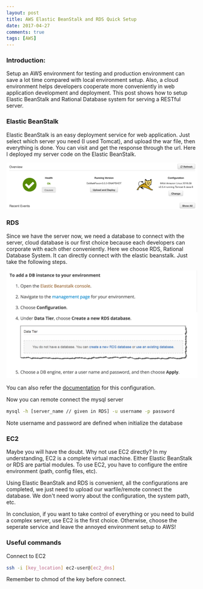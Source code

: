 ```yaml
---
layout: post
title: AWS Elastic BeanStalk and RDS Quick Setup
date: 2017-04-27
comments: true
tags: [AWS]
---
```


### Introduction:

Setup an AWS environment for testing and production environment can save
a lot time compared with local environment setup. Also, a cloud
environment helps developers cooperate more conveniently in web
application development and deployment. This post shows how to setup
 Elastic BeanStalk and Rational Database system for serving a RESTful server.

### Elastic BeanStalk

Elastic BeanStalk is an easy deployment service for web application.
Just select which server you need (I used Tomcat), and upload the war
file, then everything is done. You can visit and get the response
through the url.
Here I deployed my server code on the Elastic BeanStalk.

![elsatic_beanslack][1]

### RDS

Since we have the server now, we need a database to connect with the
server, cloud database is our first choice because each developers can
corporate with each other conveniently. Here we choose RDS, Rational
Database System. It can directly connect with the elastic beanstalk.
Just take the following steps.

![rds_elastic_bean_config][2]

You can also refer the [documentation][3] for this configuration.

Now you can remote connect the mysql server

```bash
mysql -h [server_name // given in RDS] -u username -p password
```

Note username and password are defined when initialize the database

### EC2

Maybe you will have the doubt. Why not use EC2 directly? In my
understanding, EC2 is a complete virtual machine. Either Elastic
BeanStalk or RDS are partial modules. To use EC2, you have to configure
the entire environment (path, config files, etc).

Using Elastic BeanStalk and RDS is convenient, all the configurations
are completed, we just need to upload our warfile/remote connect the
database. We don't need worry about the configuration, the system path,
etc.

In conclusion, if you want to take control of everything or you need to
build a complex server, use EC2 is the first choice. Otherwise, choose
the seperate service and leave the annoyed environment setup to AWS!

### Useful commands

Connect to EC2

```bash
ssh -i [key_location] ec2-user@[ec2_dns]
```

Remember to chmod of the key before connect.

[1]: assets/AWS/elastic_beanslack.png
[2]: assets/AWS/rds_elastic_bean_config.png
[3]: http://docs.aws.amazon.com/elasticbeanstalk/latest/dg/java-rds.html
